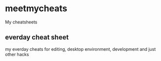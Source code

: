 # meetmycheats
My cheatsheets

everday cheat sheet
-------------------

my everday cheats for editing, desktop environment, development and just other hacks
